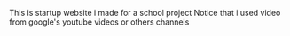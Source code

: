 This is startup website i made for a school project
Notice that i used video from google's youtube videos or others channels 